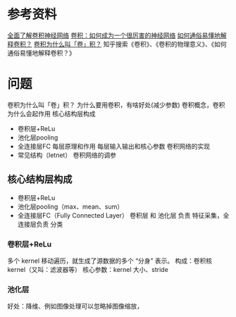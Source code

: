 # 参考资料
[全面了解卷积神经网络](https://zhuanlan.zhihu.com/p/33404955)
[卷积：如何成为一个很厉害的神经网络](https://jizhi.im/blog/post/intuitive_explanation_cnn?utm_source=wechat_session&utm_medium=social&utm_oi=68927006703616&from=singlemessage)
[如何通俗易懂地解释卷积？](https://www.zhihu.com/question/22298352)
[卷积为什么叫「卷」积？](https://www.zhihu.com/question/54677157/answer/141245297)
知乎搜索《卷积》、《卷积的物理意义》、《如何通俗易懂地解释卷积？》

# 问题
卷积为什么叫「卷」积？
为什么要用卷积，有啥好处(减少参数)
卷积概念，卷积为什么会起作用
核心结构层构成
- 卷积层+ReLu
- 池化层pooling
- 全连接层FC
每层原理和作用
每层输入输出和核心参数
卷积网络的实现
- 常见结构（letnet）
卷积网络的调参

## 核心结构层构成
* 卷积层+ReLu
* 池化层pooling（max、mean、sum）
* 全连接层FC（Fully Connected Layer）
卷积层 和 池化层 负责 特征采集，全连接层负责 分类
### 卷积层+ReLu
多个 kernel 移动遍历，就生成了源数据的多个 “分身” 表示。
构成：卷积核 kernel（又叫：滤波器等）
核心参数：kernel 大小、stride

### 池化层
好处：降维、例如图像处理可以忽略掉图像缩放，


